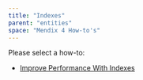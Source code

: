 ```yaml
---
title: "Indexes"
parent: "entities"
space: "Mendix 4 How-to's"
---
```

Please select a how-to:

*   [Improve Performance With Indexes](improve-performance-with-indexes)
